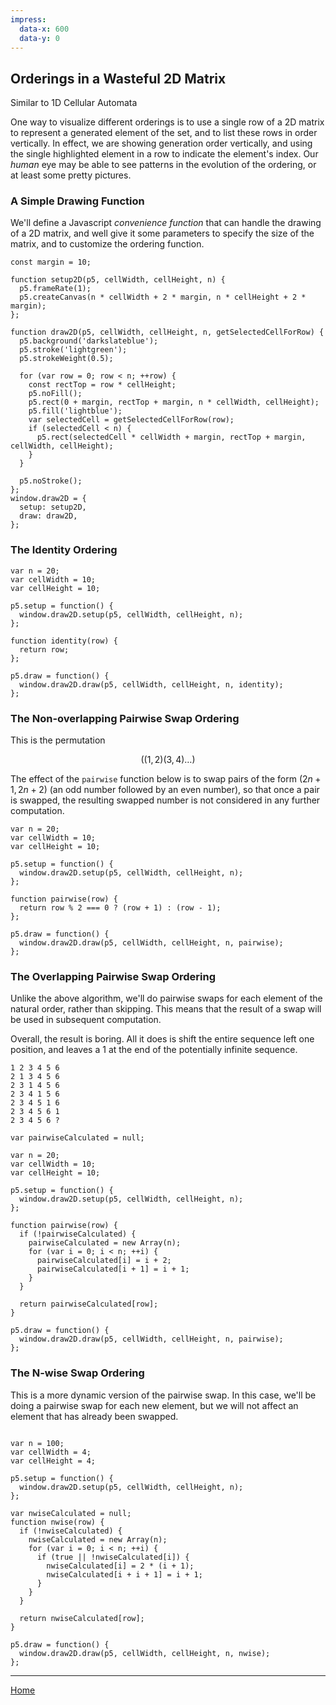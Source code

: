 ```yaml
---
impress:
  data-x: 600
  data-y: 0
---
```


## Orderings in a Wasteful 2D Matrix

Similar to 1D Cellular Automata

One way to visualize different orderings is to use a single row of a 2D matrix to represent a generated element of the set, and to list these rows in order vertically. In effect, we are showing generation order vertically, and using the single highlighted element in a row to indicate the element's index. Our *human* eye may be able to see patterns in the evolution of the ordering, or at least some pretty pictures.


### A Simple Drawing Function

We'll define a Javascript *convenience function* that can handle the drawing of a 2D matrix, and well give it some parameters to specify the size of the matrix, and to customize the ordering function.

```p5js/playable/autoplay/center/debug
const margin = 10;

function setup2D(p5, cellWidth, cellHeight, n) {
  p5.frameRate(1);
  p5.createCanvas(n * cellWidth + 2 * margin, n * cellHeight + 2 * margin);
};

function draw2D(p5, cellWidth, cellHeight, n, getSelectedCellForRow) {
  p5.background('darkslateblue');
  p5.stroke('lightgreen');
  p5.strokeWeight(0.5);

  for (var row = 0; row < n; ++row) {
    const rectTop = row * cellHeight;
    p5.noFill();
    p5.rect(0 + margin, rectTop + margin, n * cellWidth, cellHeight);
    p5.fill('lightblue');
    var selectedCell = getSelectedCellForRow(row);
    if (selectedCell < n) {
      p5.rect(selectedCell * cellWidth + margin, rectTop + margin, cellWidth, cellHeight);
    }
  }

  p5.noStroke();
};
window.draw2D = {
  setup: setup2D,
  draw: draw2D,
};
```

### The Identity Ordering


```p5js/playable/autoplay/center
var n = 20;
var cellWidth = 10;
var cellHeight = 10;

p5.setup = function() {
  window.draw2D.setup(p5, cellWidth, cellHeight, n);
};

function identity(row) {
  return row;
};

p5.draw = function() {
  window.draw2D.draw(p5, cellWidth, cellHeight, n, identity);
};
```


### The Non-overlapping Pairwise Swap Ordering

This is the permutation

$$\left((1,2)(3,4)\dots\right)$$

The effect of the `pairwise` function below is to swap pairs of the form $(2n + 1, 2n + 2)$ (an odd number followed by an even number), so that once a pair is swapped, the resulting swapped number is not considered in any further computation.


```p5js/playable/autoplay/center
var n = 20;
var cellWidth = 10;
var cellHeight = 10;

p5.setup = function() {
  window.draw2D.setup(p5, cellWidth, cellHeight, n);
};

function pairwise(row) {
  return row % 2 === 0 ? (row + 1) : (row - 1);
};

p5.draw = function() {
  window.draw2D.draw(p5, cellWidth, cellHeight, n, pairwise);
};

```



### The Overlapping Pairwise Swap Ordering

Unlike the above algorithm, we'll do pairwise swaps for each element of the natural order, rather than skipping. This means that the result of a swap will be used in subsequent computation.

Overall, the result is boring. All it does is shift the entire sequence left one position, and leaves a $1$ at the end of the potentially infinite sequence.

```
1 2 3 4 5 6
2 1 3 4 5 6
2 3 1 4 5 6
2 3 4 1 5 6
2 3 4 5 1 6
2 3 4 5 6 1
2 3 4 5 6 ?
```


```p5js/playable/autoplay/center
var pairwiseCalculated = null;

var n = 20;
var cellWidth = 10;
var cellHeight = 10;

p5.setup = function() {
  window.draw2D.setup(p5, cellWidth, cellHeight, n);
};

function pairwise(row) {
  if (!pairwiseCalculated) {
    pairwiseCalculated = new Array(n);
    for (var i = 0; i < n; ++i) {
      pairwiseCalculated[i] = i + 2;
      pairwiseCalculated[i + 1] = i + 1;
    }
  }

  return pairwiseCalculated[row];
}

p5.draw = function() {
  window.draw2D.draw(p5, cellWidth, cellHeight, n, pairwise);
};

```



### The N-wise Swap Ordering

This is a more dynamic version of the pairwise swap. In this case, we'll be doing a pairwise swap for each new element, but we will not affect an element that has already been swapped.

```p5js/playable/autoplay/center

var n = 100;
var cellWidth = 4;
var cellHeight = 4;

p5.setup = function() {
  window.draw2D.setup(p5, cellWidth, cellHeight, n);
};

var nwiseCalculated = null;
function nwise(row) {
  if (!nwiseCalculated) {
    nwiseCalculated = new Array(n);
    for (var i = 0; i < n; ++i) {
      if (true || !nwiseCalculated[i]) {
        nwiseCalculated[i] = 2 * (i + 1);
        nwiseCalculated[i + i + 1] = i + 1;
      }
    }
  }

  return nwiseCalculated[row];
}

p5.draw = function() {
  window.draw2D.draw(p5, cellWidth, cellHeight, n, nwise);
};
```


---

[Home](:@Home)
